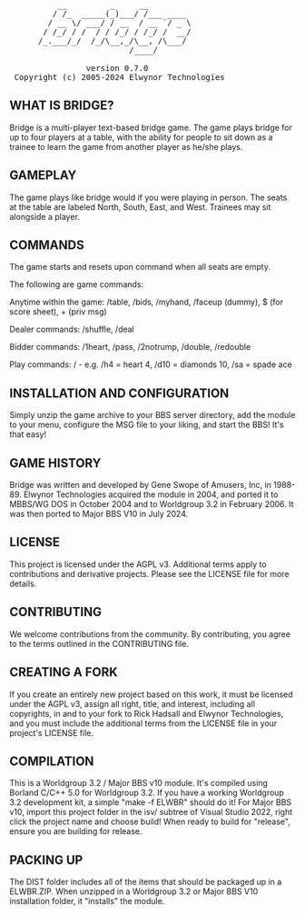 <pre>
          __         _     __         
         / /_  _____(_)___/ /___ ____ 
        / __ \/ ___/ / __  / __ `/ _ \
       / /_/ / /  / / /_/ / /_/ /  __/
      /_.___/_/  /_/\__,_/\__, /\___/ 
                         /____/       
                                                                
                version 0.7.0
 Copyright (c) 2005-2024 Elwynor Technologies
</pre>

## WHAT IS BRIDGE?

 Bridge is a multi-player text-based bridge game.  The game plays
 bridge for up to four players at a table, with the ability for
 people to sit down as a trainee to learn the game from another
 player as he/she plays.
 
## GAMEPLAY
 
 The game plays like bridge would if you were playing in person.
 The seats at the table are labeled North, South, East, and West.
 Trainees may sit alongside a player.  
 
## COMMANDS
 
 The game starts and resets upon command when all seats are empty.
 
 The following are game commands:
 
 Anytime within the game:
 /table, /bids, /myhand, /faceup (dummy), $ (for score sheet), + (priv msg)
 
 Dealer commands:
 /shuffle, /deal
 
 Bidder commands:
 /1heart, /pass, /2notrump, /double, /redouble
 
 Play commands:
 /<card> - e.g. /h4 = heart 4, /d10 = diamonds 10, /sa = spade ace
 
## INSTALLATION AND CONFIGURATION
 
 Simply unzip the game archive to your BBS server directory,
 add the module to your menu, configure the MSG file to your liking, 
 and start the BBS! It's that easy! 

## GAME HISTORY
 
 Bridge was written and developed by Gene Swope of Amusers, Inc, in 1988-89.
 Elwynor Technologies acquired the module in 2004, and ported it to
 MBBS/WG DOS in October 2004 and to Worldgroup 3.2 in February 2006. It was
 then ported to Major BBS V10 in July 2024.
 
## LICENSE

 This project is licensed under the AGPL v3. Additional terms apply to 
 contributions and derivative projects. Please see the LICENSE file for 
 more details.

## CONTRIBUTING

 We welcome contributions from the community. By contributing, you agree to the
 terms outlined in the CONTRIBUTING file.

## CREATING A FORK

 If you create an entirely new project based on this work, it must be licensed 
 under the AGPL v3, assign all right, title, and interest, including all 
 copyrights, in and to your fork to Rick Hadsall and Elwynor Technologies, and 
 you must include the additional terms from the LICENSE file in your project's 
 LICENSE file.

## COMPILATION

 This is a Worldgroup 3.2 / Major BBS v10 module. It's compiled using Borland
 C/C++ 5.0 for Worldgroup 3.2. If you have a working Worldgroup 3.2 development
 kit, a simple "make -f ELWBR" should do it! For Major BBS v10, import this
 project folder in the isv/ subtree of Visual Studio 2022, right click the
 project name and choose build! When ready to build for "release", ensure you
 are building for release.

## PACKING UP

 The DIST folder includes all of the items that should be packaged up in a 
 ELWBR.ZIP. When unzipped in a Worldgroup 3.2 or Major BBS V10 installation 
 folder, it "installs" the module.

